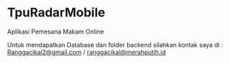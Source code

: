 # TpuRadarMobile
Aplikasi Pemesana Makam Online

Untuk mendapatkan Database dan folder backend silahkan kontak saya di : Ranggacikal2@gmail.com / ranggacikal@merahputih.id
